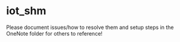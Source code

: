 # iot_shm
<p>Please document issues/how to resolve them and setup steps in the OneNote folder for others to reference!</p>

